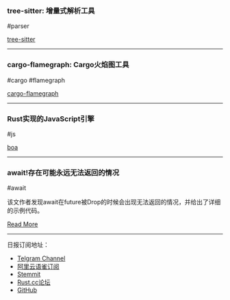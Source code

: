 ### tree-sitter: 增量式解析工具

#parser

[tree-sitter](https://github.com/tree-sitter/tree-sitter)

---

### cargo-flamegraph: Cargo火焰图工具

#cargo #flamegraph

[cargo-flamegraph](https://github.com/ferrous-systems/cargo-flamegraph)

---

### Rust实现的JavaScript引擎 

#js

[boa](https://github.com/jasonwilliams/boa)

---

### await!存在可能永远无法返回的情况

#await

该文作者发现await在future被Drop的时候会出现无法返回的情况，并给出了详细的示例代码。

[Read More](http://www.randomhacks.net/2019/03/09/in-nightly-rust-await-may-never-return/)

---

日报订阅地址：

- [Telgram Channel](https://t.me/rust_daily_news )
- [阿里云语雀订阅](https://www.yuque.com/chaosbot/rustnews)
- [Stemmit](https://steemit.com/@blackanger)
- [Rust.cc论坛](https://rust.cc)
- [GitHub](https://github.com/RustStudy/rust_daily_news)